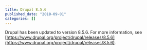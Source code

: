 ```yaml
---
title: Drupal 8.5.6
published_date: "2018-09-01"
categories: []
---
```

Drupal has been updated to version 8.5.6. For more information, see [https://www.drupal.org/project/drupal/releases/8.5.6](https://www.drupal.org/project/drupal/releases/8.5.6).
